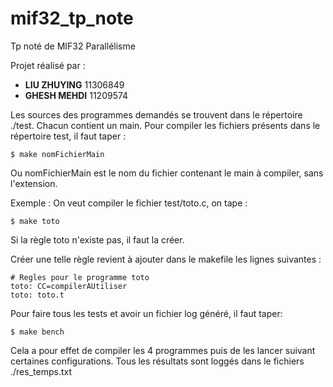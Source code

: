 # mif32_tp_note
Tp noté de MIF32 Parallélisme

Projet réalisé par :

* **LIU ZHUYING** 11306849
* **GHESH MEHDI** 11209574

Les sources des programmes demandés se trouvent dans le répertoire ./test. Chacun contient un main.
Pour compiler les fichiers présents dans le répertoire test, il faut taper :

	$ make nomFichierMain
Ou nomFichierMain est le nom du fichier contenant le main à compiler, sans l'extension.

Exemple :
On veut compiler le fichier test/toto.c, on tape :

	$ make toto
Si la règle toto n'existe pas, il faut la créer. 

Créer une telle règle revient à ajouter
dans le makefile les lignes suivantes :

	# Regles pour le programme toto
	toto: CC=compilerAUtiliser
	toto: toto.t
Pour faire tous les tests et avoir un fichier log généré, il faut taper:

	$ make bench
Cela a pour effet de compiler les 4 programmes puis de les lancer suivant certaines configurations. Tous les résultats sont loggés dans le fichiers ./res_temps.txt
